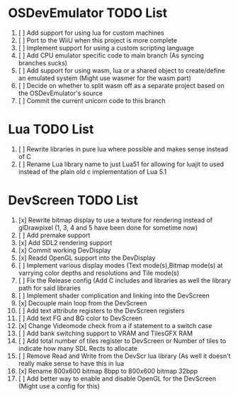  # OSDevEmulator TODO List
  1. [ ] Add support for using lua for custom machines
  2. [ ] Port to the WiiU when this project is more complete
  3. [ ] Implement support for using a custom  scripting language
  4. [ ] Add CPU emulator specific code to main branch (As syncing branches sucks)
 5. [ ] Add support for using wasm, lua or a shared object to create/define an emulated system (Might use wasmer for the wasm part)
 6. [ ] Decide on whether to split wasm off as a separate project based on the OSDevEmulator's source
  7. [ ] Commit the current unicorn code to this branch
# Lua TODO List
  1. [ ] Rewrite libraries in pure lua where possible and makes sense instead of C
  2. [ ] Rename Lua library name to just Lua51 for allowing for luajit to used instead of the plain old c implementation of Lua 5.1
# DevScreen TODO List
  1. [x]  Rewrite bitmap display to use a texture for rendering instead of glDrawpixel (1, 3, 4 and 5 have been done for sometime now)
  2. [ ]  Add premake support
  3. [x]  Add SDL2 rendering support 
  4. [x]  Commit working DevDisplay
  5. [x]  Readd OpenGL support into the DevDisplay
  6. [ ]  Implement various display modes (Text mode(s),Bitmap mode(s) at varrying color depths and resolutions and Tile mode(s)
  7. [ ]  Fix the Release config (Add C includes and libraries as well the library path for said libraries
  8. [ ]  Implement shader complication and linking into the DevScreen
  9. [x] Decouple main loop from the DevScreen
 10. [ ] Add text attribute registers to the DevScreen registers
 11. [ ] Add text FG and BG color to DevScreen 
 12. [x] Change Videomode check from a if statement to a switch case
 13. [ ] Add bank switching support to VRAM and TilesGFX RAM
 14. [ ] Add total number of tiles register to DevScreen or Number of tiles to indicate how many SDL Rects to allocate
 15. [ ] Remove Read and Write from the DevScr lua library (As well it doesn't really make sense to have this in lua
 16. [x] Rename 800x600 bitmap 8bpp to 800x600  bitmap 32bpp
 17. [ ] Add better way to enable and disable OpenGL for the DevScreen (Might use a config for this)
